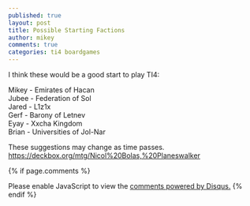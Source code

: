 ```yaml
---
published: true
layout: post
title: Possible Starting Factions
author: mikey
comments: true
categories: ti4 boardgames
---
```

I think these would be a good start to play TI4:

Mikey - Emirates of Hacan  
Jubee - Federation of Sol  
Jared - L1z1x  
Gerf - Barony of Letnev  
Eyay - Xxcha Kingdom  
Brian - Universities of Jol-Nar

These suggestions may change as time passes. https://deckbox.org/mtg/Nicol%20Bolas,%20Planeswalker

{% if page.comments %}
<div id="disqus_thread"></div>
<script>

/**
*  RECOMMENDED CONFIGURATION VARIABLES: EDIT AND UNCOMMENT THE SECTION BELOW TO INSERT DYNAMIC VALUES FROM YOUR PLATFORM OR CMS.
*  LEARN WHY DEFINING THESE VARIABLES IS IMPORTANT: https://disqus.com/admin/universalcode/#configuration-variables*/
/*
var disqus_config = function () {
this.page.url = PAGE_URL;  // Replace PAGE_URL with your page's canonical URL variable
this.page.identifier = PAGE_IDENTIFIER; // Replace PAGE_IDENTIFIER with your page's unique identifier variable
};
*/
(function() { // DON'T EDIT BELOW THIS LINE
var d = document, s = d.createElement('script');
s.src = 'https://mikeymischief-github-io.disqus.com/embed.js';
s.setAttribute('data-timestamp', +new Date());
(d.head || d.body).appendChild(s);
})();
</script>
<noscript>Please enable JavaScript to view the <a href="https://disqus.com/?ref_noscript">comments powered by Disqus.</a></noscript>
<script id="dsq-count-scr" src="//mikeymischief-github-io.disqus.com/count.js" async></script>                            
{% endif %}

